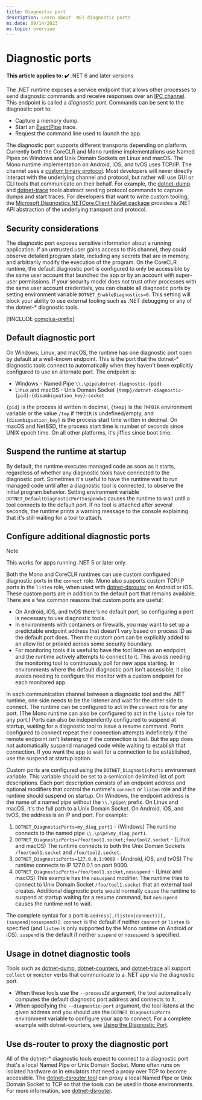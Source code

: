 ```yaml
---
title: Diagnostic port
description: Learn about .NET diagnostic ports
ms.date: 09/14/2023
ms.topic: overview
---
```


# Diagnostic ports

**This article applies to: ✔️** .NET 6 and later versions

The .NET runtime exposes a service endpoint that allows other processes to send diagnostic commands and receive responses over an [IPC channel](https://en.wikipedia.org/wiki/Inter-process_communication). This endpoint is called a *diagnostic port*. Commands can be sent to the diagnostic port to:

- Capture a memory dump.
- Start an [EventPipe](./eventpipe.md) trace.
- Request the command line used to launch the app.

The diagnostic port supports different transports depending on platform. Currently both the CoreCLR and Mono runtime implementations use Named Pipes on Windows and Unix Domain Sockets on Linux and macOS. The Mono runtime implementation on Android, iOS, and tvOS uses TCP/IP. The channel uses a [custom binary protocol](https://github.com/dotnet/diagnostics/blob/main/documentation/design-docs/ipc-protocol.md). Most developers will never directly interact with the underlying channel and protocol, but rather will use GUI or CLI tools that communicate on their behalf. For example, the [dotnet-dump](./dotnet-dump.md) and [dotnet-trace](./dotnet-trace.md) tools abstract sending protocol commands to capture dumps and start traces. For developers that want to write custom tooling, the [Microsoft.Diagnostics.NETCore.Client NuGet package](./diagnostics-client-library.md) provides a .NET API abstraction of the underlying transport and protocol.

## Security considerations

The diagnostic port exposes sensitive information about a running application. If an untrusted user gains access to this channel, they could observe detailed program state, including any secrets that are in memory, and arbitrarily modify the execution of the program. On the CoreCLR runtime, the default diagnostic port is configured to only be accessible by the same user account that launched the app or by an account with super-user permissions. If your security model does not trust other processes with the same user account credentials, you can disable all diagnostic ports by setting environment variable `DOTNET_EnableDiagnostics=0`. This setting will block your ability to use external tooling such as .NET debugging or any of the dotnet-* diagnostic tools.

[!INCLUDE [complus-prefix](../../../includes/complus-prefix.md)]

## Default diagnostic port

On Windows, Linux, and macOS, the runtime has one diagnostic port open by default at a well-known endpoint. This is the port that the dotnet-* diagnostic tools connect to automatically when they haven't been explicitly configured to use an alternate port. The endpoint is:

- Windows - Named Pipe `\\.\pipe\dotnet-diagnostic-{pid}`
- Linux and macOS - Unix Domain Socket `{temp}/dotnet-diagnostic-{pid}-{disambiguation_key}-socket`

`{pid}` is the process id written in decimal, `{temp}` is the `TMPDIR` environment variable or the value `/tmp` if `TMPDIR` is undefined/empty, and `{disambiguation_key}` is the process start time written in decimal. On macOS and NetBSD, the process start time is number of seconds since UNIX epoch time. On all other platforms, it's jiffies since boot time.

## Suspend the runtime at startup

By default, the runtime executes managed code as soon as it starts, regardless of whether any diagnostic tools have connected to the diagnostic port. Sometimes it's useful to have the runtime wait to run managed code until after a diagnostic tool is connected, to observe the initial program behavior. Setting environment variable `DOTNET_DefaultDiagnosticPortSuspend=1` causes the runtime to wait until a tool connects to the default port. If no tool is attached after several seconds, the runtime prints a warning message to the console explaining that it's still waiting for a tool to attach.

## Configure additional diagnostic ports

> [!NOTE]
> This works for apps running .NET 5 or later only.

Both the Mono and CoreCLR runtimes can use custom configured diagnostic ports in the `connect` role. Mono also supports custom TCP/IP ports in the `listen` role, when used with [dotnet-dsrouter](dotnet-dsrouter.md) on Android or iOS. These custom ports are in addition to the default port that remains available. There are a few common reasons that custom ports are useful:

- On Android, iOS, and tvOS there's no default port, so configuring a port is necessary to use diagnostic tools.
- In environments with containers or firewalls, you may want to set up a predictable endpoint address that doesn't vary based on process ID as the default port does. Then the custom port can be explicitly added to an allow list or proxied across some security boundary.
- For monitoring tools it is useful to have the tool listen on an endpoint, and the runtime actively attempts to connect to it. This avoids needing the monitoring tool to continuously poll for new apps starting. In environments where the default diagnostic port isn't accessible, it also avoids needing to configure the monitor with a custom endpoint for each monitored app.

In each communication channel between a diagnostic tool and the .NET runtime, one side needs to be the listener and wait for the other side to connect. The runtime can be configured to act in the `connect` role for any port. (The Mono runtime can also be configured to act in the `listen` role for any port.) Ports can also be independently configured to suspend at startup, waiting for a diagnostic tool to issue a resume command. Ports configured to connect repeat their connection attempts indefinitely if the remote endpoint isn't listening or if the connection is lost. But the app does not automatically suspend managed code while waiting to establish that connection. If you want the app to wait for a connection to be established, use the suspend at startup option.

Custom ports are configured using the `DOTNET_DiagnosticPorts` environment variable. This variable should be set to a semicolon delimited list of port descriptions. Each port description consists of an endpoint address and optional modifiers that control the runtime's `connect` or `listen` role and if the runtime should suspend on startup. On Windows, the endpoint address is the name of a named pipe without the `\\.\pipe\` prefix. On Linux and macOS, it's the full path to a Unix Domain Socket. On Android, iOS, and tvOS, the address is an IP and port. For example:

1. `DOTNET_DiagnosticPorts=my_diag_port1` - (Windows) The runtime connects to the named pipe `\\.\pipe\my_diag_port1`.
1. `DOTNET_DiagnosticPorts=/foo/tool1.socket;foo/tool2.socket` - (Linux and macOS) The runtime connects to both the Unix Domain Sockets `/foo/tool1.socket` and `/foo/tool2.socket`.
1. `DOTNET_DiagnosticPorts=127.0.0.1:9000` - (Android, iOS, and tvOS) The runtime connects to IP 127.0.0.1 on port 9000.
1. `DOTNET_DiagnosticPorts=/foo/tool1.socket,nosuspend` - (Linux and macOS) This example has the `nosuspend` modifier. The runtime tries to connect to Unix Domain Socket `/foo/tool1.socket` that an external tool creates. Additional diagnostic ports would normally cause the runtime to suspend at startup waiting for a resume command, but `nosuspend` causes the runtime not to wait.

The complete syntax for a port is `address[,(listen|connect)][,(suspend|nosuspend)]`. `connect` is the default if neither `connect` or `listen` is specified (and `listen` is only supported by the Mono runtime on Android or iOS). `suspend` is the default if neither `suspend` or `nosuspend` is specified.

## Usage in dotnet diagnostic tools

Tools such as [dotnet-dump](./dotnet-dump.md), [dotnet-counters](./dotnet-counters.md), and [dotnet-trace](./dotnet-trace.md) all support `collect` or `monitor` verbs that communicate to a .NET app via the diagnostic port.

- When these tools use the `--processId` argument, the tool automatically computes the default diagnostic port address and connects to it.
- When specifying the `--diagnostic-port` argument, the tool listens at the given address and you should use the `DOTNET_DiagnosticPorts` environment variable to configure your app to connect. For a complete example with dotnet-counters, see [Using the Diagnostic Port](./dotnet-counters.md#using-diagnostic-port).

## Use ds-router to proxy the diagnostic port

All of the dotnet-* diagnostic tools expect to connect to a diagnostic port that's a local Named Pipe or Unix Domain Socket. Mono often runs on isolated hardware or in emulators that need a proxy over TCP to become accessible. The [dotnet-dsrouter tool](./dotnet-dsrouter.md) can proxy a local Named Pipe or Unix Domain Socket to TCP so that the tools can be used in those environments. For more information, see [dotnet-dsrouter](./dotnet-dsrouter.md).
